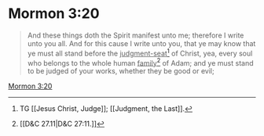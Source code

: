 # Mormon 3:20

> And these things doth the Spirit manifest unto me; therefore I write unto you all. And for this cause I write unto you, that ye may know that ye must all stand before the <u>judgment-seat</u>[^a] of Christ, yea, every soul who belongs to the whole human <u>family</u>[^b] of Adam; and ye must stand to be judged of your works, whether they be good or evil;

[Mormon 3:20](https://www.churchofjesuschrist.org/study/scriptures/bofm/morm/3?lang=eng&id=p20#p20)


[^a]: TG [[Jesus Christ, Judge]]; [[Judgment, the Last]].
[^b]: [[D&C 27.11|D&C 27:11.]]

